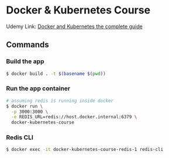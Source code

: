 # Docker & Kubernetes Course

Udemy Link: [Docker and Kubernetes the complete guide](https://udemy.com/course/docker-and-kubernetes-the-complete-guide)

## Commands

### Build the app

```bash
$ docker build . -t $(basename $(pwd))
```

### Run the app container

```bash
# assuming redis is running inside docker
$ docker run \
  -p 3000:3000 \
  -e REDIS_URL=redis://host.docker.internal:6379 \
  docker-kubernetes-course
```

### Redis CLI

```bash
$ docker exec -it docker-kubernetes-course-redis-1 redis-cli
```
